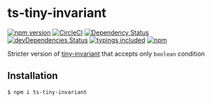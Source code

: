 # ts-tiny-invariant
[![npm version](https://badge.fury.io/js/ts-tiny-invariant.svg?t=1495378566925)](https://badge.fury.io/js/ts-tiny-invariant)
[![CircleCI](https://circleci.com/gh/iyegoroff/ts-tiny-invariant.svg?style=svg)](https://circleci.com/gh/iyegoroff/ts-tiny-invariant)
[![Dependency Status](https://david-dm.org/iyegoroff/ts-tiny-invariant.svg?t=1495378566925)](https://david-dm.org/iyegoroff/ts-tiny-invariant)
[![devDependencies Status](https://david-dm.org/iyegoroff/ts-tiny-invariant/dev-status.svg)](https://david-dm.org/iyegoroff/ts-tiny-invariant?type=dev)
[![typings included](https://img.shields.io/badge/typings-included-brightgreen.svg?t=1495378566925)](dist/index.d.ts)
[![npm](https://img.shields.io/npm/l/express.svg?t=1495378566925)](https://www.npmjs.com/package/ts-tiny-invariant)

Stricter version of [tiny-invariant](https://github.com/alexreardon/tiny-invariant) that accepts only `boolean` condition

## Installation

`$ npm i ts-tiny-invariant`
